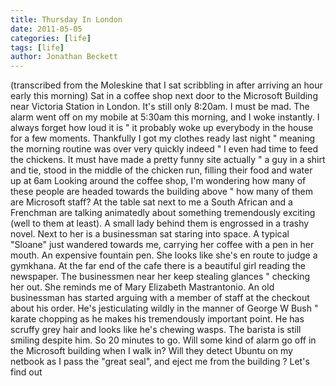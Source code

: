 ```yaml
---
title: Thursday In London
date: 2011-05-05
categories: [life]
tags: [life]
author: Jonathan Beckett
---
```


(transcribed from the Moleskine that I sat scribbling in after arriving an hour early this morning) Sat in a coffee shop next door to the Microsoft Building near Victoria Station in London. It's still only 8:20am. I must be mad. The alarm went off on my mobile at 5:30am this morning, and I woke instantly. I always forget how loud it is " it probably woke up everybody in the house for a few moments. Thankfully I got my clothes ready last night " meaning the morning routine was over very quickly indeed " I even had time to feed the chickens. It must have made a pretty funny site actually " a guy in a shirt and tie, stood in the middle of the chicken run, filling their food and water up at 6am Looking around the coffee shop, I'm wondering how many of these people are headed towards the building above " how many of them are Microsoft staff? At the table sat next to me a South African and a Frenchman are talking animatedly about something tremendously exciting (well to them at least). A small lady behind them is engrossed in a trashy novel. Next to her is a businessman sat staring into space. A typical "Sloane" just wandered towards me, carrying her coffee with a pen in her mouth. An expensive fountain pen. She looks like she's en route to judge a gymkhana. At the far end of the cafe there is a beautiful girl reading the newspaper. The businessmen near her keep stealing glances " checking her out. She reminds me of Mary Elizabeth Mastrantonio. An old businessman has started arguing with a member of staff at the checkout about his order. He's jesticulating wildly in the manner of George W Bush " karate chopping as he makes his tremendously important point. He has scruffy grey hair and looks like he's chewing wasps. The barista is still smiling despite him. So 20 minutes to go. Will some kind of alarm go off in the Microsoft building when I walk in? Will they detect Ubuntu on my netbook as I pass the "great seal", and eject me from the building ? Let's find out